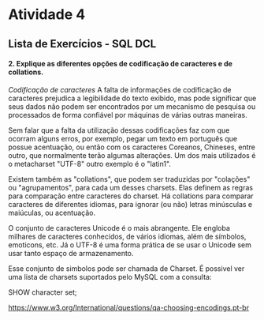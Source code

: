 # Atividade 4 
## Lista de Exercícios - SQL DCL

#### 2. Explique as diferentes opções de codificação de caracteres e de collations.

 *Codificação de caracteres*
 A falta de informações de codificação de caracteres prejudica a legibilidade do texto exibido, mas pode significar que seus dados não podem ser encontrados por um mecanismo de pesquisa ou processados ​​de forma confiável por máquinas de várias outras maneiras. 

 Sem falar que a falta da utilização dessas codificações faz com que ocorram alguns erros, por exemplo, pegar um texto em português que possue acentuação, ou então com os caracteres Coreanos, Chineses, entre outro, que normalmente terão algumas alterações. Um dos mais utilizados é o metacharset "UTF-8" outro exemplo é o "latin1".

  Existem também as "collations", que podem ser traduzidas por "colações" ou "agrupamentos", para cada um desses charsets. Elas definem as regras para comparação entre caracteres do charset. Há collations para comparar caracteres de diferentes idiomas, para ignorar (ou não) letras minúsculas e maiúculas, ou acentuação.

  O conjunto de caracteres Unicode é o mais abrangente. Ele engloba milhares de caracteres conhecidos, de vários idiomas, além de símbolos, emoticons, etc. Já o UTF-8 é uma forma prática de se usar o Unicode sem usar tanto espaço de armazenamento.

 Esse conjunto de simbolos pode ser chamada de Charset. É possivel ver uma lista de charsets suportados pelo MySQL com a consulta:

   SHOW character set;

https://www.w3.org/International/questions/qa-choosing-encodings.pt-br